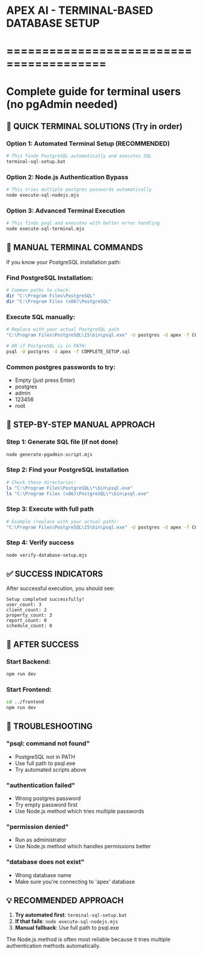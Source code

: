 # APEX AI - TERMINAL-BASED DATABASE SETUP
# ========================================
# Complete guide for terminal users (no pgAdmin needed)

## 🎯 QUICK TERMINAL SOLUTIONS (Try in order)

### Option 1: Automated Terminal Setup (RECOMMENDED)
```bash
# This finds PostgreSQL automatically and executes SQL
terminal-sql-setup.bat
```

### Option 2: Node.js Authentication Bypass
```bash
# This tries multiple postgres passwords automatically
node execute-sql-nodejs.mjs
```

### Option 3: Advanced Terminal Execution
```bash
# This finds psql and executes with better error handling
node execute-sql-terminal.mjs
```

## 🔧 MANUAL TERMINAL COMMANDS

If you know your PostgreSQL installation path:

### Find PostgreSQL Installation:
```bash
# Common paths to check:
dir "C:\Program Files\PostgreSQL"
dir "C:\Program Files (x86)\PostgreSQL"
```

### Execute SQL manually:
```bash
# Replace with your actual PostgreSQL path
"C:\Program Files\PostgreSQL\15\bin\psql.exe" -U postgres -d apex -f COMPLETE_SETUP.sql

# OR if PostgreSQL is in PATH:
psql -U postgres -d apex -f COMPLETE_SETUP.sql
```

### Common postgres passwords to try:
- Empty (just press Enter)
- postgres
- admin
- 123456
- root

## 🎯 STEP-BY-STEP MANUAL APPROACH

### Step 1: Generate SQL file (if not done)
```bash
node generate-pgadmin-script.mjs
```

### Step 2: Find your PostgreSQL installation
```bash
# Check these directories:
ls "C:\Program Files\PostgreSQL\*\bin\psql.exe"
ls "C:\Program Files (x86)\PostgreSQL\*\bin\psql.exe"
```

### Step 3: Execute with full path
```bash
# Example (replace with your actual path):
"C:\Program Files\PostgreSQL\15\bin\psql.exe" -U postgres -d apex -f COMPLETE_SETUP.sql
```

### Step 4: Verify success
```bash
node verify-database-setup.mjs
```

## ✅ SUCCESS INDICATORS

After successful execution, you should see:
```
Setup completed successfully!
user_count: 3
client_count: 2
property_count: 3
report_count: 0
schedule_count: 0
```

## 🚀 AFTER SUCCESS

### Start Backend:
```bash
npm run dev
```

### Start Frontend:
```bash
cd ../frontend
npm run dev
```

## 🔧 TROUBLESHOOTING

### "psql: command not found"
- PostgreSQL not in PATH
- Use full path to psql.exe
- Try automated scripts above

### "authentication failed"
- Wrong postgres password
- Try empty password first
- Use Node.js method which tries multiple passwords

### "permission denied"
- Run as administrator
- Use Node.js method which handles permissions better

### "database does not exist"
- Wrong database name
- Make sure you're connecting to 'apex' database

## 💡 RECOMMENDED APPROACH

1. **Try automated first**: `terminal-sql-setup.bat`
2. **If that fails**: `node execute-sql-nodejs.mjs`
3. **Manual fallback**: Use full path to psql.exe

The Node.js method is often most reliable because it tries multiple authentication methods automatically.
